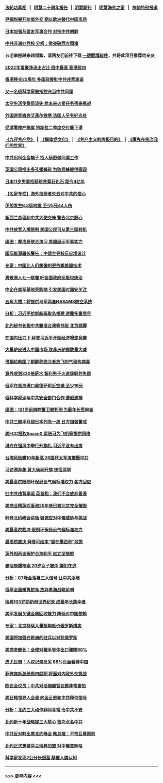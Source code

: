 #### [法轮功真相](https://github.com/gfw-breaker/truth/blob/master/README.md?t=0) &nbsp;&nbsp;|&nbsp;&nbsp; [明慧二十周年报告](https://github.com/gfw-breaker/mh-reports/blob/master/README.md?t=0) &nbsp;&nbsp;|&nbsp;&nbsp;[明慧期刊](https://github.com/gfw-breaker/mh-qikan) &nbsp;&nbsp;|&nbsp;&nbsp; [明慧海外之窗](https://github.com/gfw-breaker/mh-news/blob/master/README.md?t=0) &nbsp;&nbsp;|&nbsp;&nbsp; [神韵特别报道](https://github.com/gfw-breaker/mh-news/blob/master/shenyun.md?t=0)
#### [尹锡悦展开价值外交 期以欧洲替代中国市场](../pages/nsc418/n13772487.md?t=07031951) 
#### [日本加强与盟友军事合作 对抗中共朝鲜](../pages/nsc418/n13772459.md?t=07031951) 
#### [中共非洲办党校 分析：欲突破西方围堵](../pages/nsc418/n13772412.md?t=07031951) 
#### 五毛举报越来越频繁，请网友们前往下载 [一键翻墙软件](https://github.com/gfw-breaker/ssr-accounts)，并将此项目推荐给亲友
#### [2022年富豪净流出占比 俄中最高 香港居四](../pages/nsc418/n13772440.md?t=07031951) 
#### [香港移交25周年 多国政要批中共违背承诺](../pages/nsc418/n13772424.md?t=07031951) 
#### [又一名俄科学家被指控充当中共间谍](../pages/nsc418/n13772359.md?t=07031951) 
#### [太空生活使骨质流失 给未来火星任务带来挑战](../pages/nsc418/n13772339.md?t=07031951) 
#### [外国游客直奔艾菲尔铁塔 法国人另有好去处](../pages/nsc418/n13772292.md?t=07031951) 
#### [受清零停产拖累 特斯拉二季度交付量下滑](../pages/nsc418/n13772234.md?t=07031951) 
#### [《九评共产党》](https://github.com/begood0513/9ping.md/blob/master/README.md) &nbsp;|&nbsp; [《解体党文化》](../../../../jtdwh.md/blob/master/README.md)  &nbsp;|&nbsp; [《共产主义的终极目的》](../../../../gczydzjmd.md/blob/master/README.md) &nbsp;|&nbsp; [《魔鬼在统治我们的世界》](../../../../mgztzwmdsj.md/blob/master/README.md) 
#### [中共用科企当幌子 招人秘密做间谍工作](../pages/nsc418/n13772288.md?t=07031951) 
#### [英国公司推出多孔蜜蜂砖 为独居蜂提供家园](../pages/nsc418/n13772060.md?t=07031951) 
#### [日本11岁男童拾获珍贵菊石化石 距今4亿年](../pages/nsc418/n13772108.md?t=07031951) 
#### [【名家专栏】海外投资者失去对中共的信心](../pages/nsc418/n13772145.md?t=07031951) 
#### [伊朗发生6.3级地震 至少5死44人伤](../pages/nsc418/n13772265.md?t=07031951) 
#### [新西兰总理和中共大使交锋 警告北京野心](../pages/nsc418/n13772233.md?t=07031951) 
#### [中共放宽入境限制 美国公民可从第三国转机](../pages/nsc418/n13772091.md?t=07031951) 
#### [组图：摩洛哥联合演习 美国展示军事实力](../pages/nsc418/n13772041.md?t=07031951) 
#### [国际能源署长警告：中俄主导核反应堆设计](../pages/nsc418/n13772002.md?t=07031951) 
#### [专家：中国比人们想像的更依赖美国技术](../pages/nsc418/n13771906.md?t=07031951) 
#### [离散港人七一联署 吁各国政府反极权统治](../pages/nsc418/n13771958.md?t=07031951) 
#### [中企在美军基地旁购地 引发美国对国安关注](../pages/nsc418/n13771735.md?t=07031951) 
#### [五角大楼：将提供乌军两套NASAMS防空系统](../pages/nsc418/n13771835.md?t=07031951) 
#### [分析：习近平给新航母取名福建 透露多重信号](../pages/nsc418/n13771662.md?t=07031951) 
#### [北约秘书长指中共霸凌台湾等邻居 北京跳脚](../pages/nsc418/n13771677.md?t=07031951) 
#### [在国内压力下 拜登习近平开始经济增速竞赛](../pages/nsc418/n13771658.md?t=07031951) 
#### [大量驴皮进入中国市场 致非洲驴群数量大减](../pages/nsc418/n13771644.md?t=07031951) 
#### [甩锅给韩国？朝鲜称脱北者放飞的气球传病毒](../pages/nsc418/n13771577.md?t=07031951) 
#### [意外收到330倍薪水 智利男子火速辞职并失踪](../pages/nsc418/n13771182.md?t=07031951) 
#### [俄军在黑海港口奥德萨附近空袭 至少19死](../pages/nsc418/n13771438.md?t=07031951) 
#### [俄科学家涉与中共安全部门合作 遭俄逮捕](../pages/nsc418/n13771389.md?t=07031951) 
#### [组图：101岁前纳粹警卫被判刑 为最年长受审者](../pages/nsc418/n13770654.md?t=07031951) 
#### [中共三舰半月绕日本列岛一周 日方加强警戒](../pages/nsc418/n13771297.md?t=07031951) 
#### [美FCC授权SpaceX 星链可为飞机等提供网络](../pages/nsc418/n13771158.md?t=07031951) 
#### [港府在强风中举行升旗礼 习近平没有出席](../pages/nsc418/n13771046.md?t=07031951) 
#### [台海风险攀10年新高 26国环太军演震慑中共](../pages/nsc418/n13770929.md?t=07031951) 
#### [习访港异象 黄大仙祠升旗 夜宿深圳](../pages/nsc418/n13770965.md?t=07031951) 
#### [美最高院限制环保局设气候标准权力 各方回应](../pages/nsc418/n13770901.md?t=07031951) 
#### [批中共违背承诺 英首相：我们不会放弃香港](../pages/nsc418/n13770927.md?t=07031951) 
#### [美商业精英叹香港25年来已被北京完全摧毁](../pages/nsc418/n13770923.md?t=07031951) 
#### [拜登北约峰会讲话 强调应对中俄威胁与挑战](../pages/nsc418/n13770867.md?t=07031951) 
#### [美最高院裁决 限制环保局设气候标准权力](../pages/nsc418/n13770868.md?t=07031951) 
#### [最高院裁决 拜登可结束“留在墨西哥”政策](../pages/nsc418/n13770877.md?t=07031951) 
#### [英外相再谈保护台海和平 赵立坚恼怒](../pages/nsc418/n13770711.md?t=07031951) 
#### [曼哈顿爆枪案 20岁女子被杀 嫌犯在逃](../pages/nsc418/n13770797.md?t=07031951) 
#### [分析：G7峰会落幕三大信号 让中共添堵](../pages/nsc418/n13770331.md?t=07031951) 
#### [俄军全面撤离蛇岛 放弃黑海战略前哨](../pages/nsc418/n13770716.md?t=07031951) 
#### [瑞典103岁奶奶创世界纪录 成最年长跳伞者](../pages/nsc418/n13770563.md?t=07031951) 
#### [美军发展关键金属回收能力 降低对中国依赖](../pages/nsc418/n13770576.md?t=07031951) 
#### [专家：北京持续大量抢购低价俄罗斯煤炭](../pages/nsc418/n13770387.md?t=07031951) 
#### [美国将加强在欧洲的驻兵以对抗俄罗斯](../pages/nsc418/n13770377.md?t=07031951) 
#### [美商务部长：全球对俄半导体出口骤降90%](../pages/nsc418/n13770314.md?t=07031951) 
#### [皮尤民调：人权记录恶劣 68%负面看待中国](../pages/nsc418/n13770177.md?t=07031951) 
#### [菲律宾新总统周四就职 将面对内政外交挑战](../pages/nsc418/n13770206.md?t=07031951) 
#### [欧议会议员：中共对活摘器官议题非常害怕](../pages/nsc418/n13770228.md?t=07031951) 
#### [美日韩领导人会谈 向金正恩和中共释何信号](../pages/nsc418/n13770127.md?t=07031951) 
#### [分析：北约三大动作非同寻常 令中共不安](../pages/nsc418/n13770139.md?t=07031951) 
#### [北约新十年战略提三大核心 首次点名中共](../pages/nsc418/n13770147.md?t=07031951) 
#### [中共反对韩出席北约峰会 韩总理：不符互尊原则](../pages/nsc418/n13770144.md?t=07031951) 
#### [北约正式邀请芬兰瑞典加盟 对中俄意味啥](../pages/nsc418/n13770053.md?t=07031951) 
#### [科学家发现2公分长细菌 颠覆人类认知](../pages/nsc418/n13770091.md?t=07031951) 

----
#### [ >>> 更早内容 <<< ](../indexes/nsc418-earlier.md)
